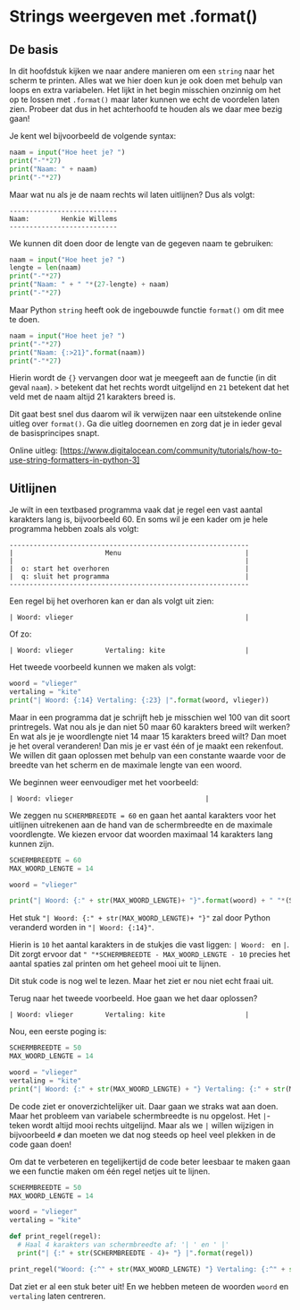 # Strings weergeven met .format()

## De basis

In dit hoofdstuk kijken we naar andere manieren om een `string` naar het scherm te printen. Alles wat we hier doen kun je ook doen met behulp van loops en extra variabelen. Het lijkt in het begin misschien onzinnig om het op te lossen met `.format()` maar later kunnen we echt de voordelen laten zien. Probeer dat dus in het achterhoofd te houden als we daar mee bezig gaan!

Je kent wel bijvoorbeeld de volgende syntax:

~~~python
naam = input("Hoe heet je? ")
print("-"*27)
print("Naam: " + naam)
print("-"*27)
~~~

Maar wat nu als je de naam rechts wil laten uitlijnen? Dus als volgt:

~~~
---------------------------
Naam:        Henkie Willems
---------------------------
~~~

We kunnen dit doen door de lengte van de gegeven naam te gebruiken:

~~~python
naam = input("Hoe heet je? ")
lengte = len(naam)
print("-"*27)
print("Naam: " + " "*(27-lengte) + naam)
print("-"*27)
~~~

Maar Python `string` heeft ook de ingebouwde functie `format()` om dit mee te doen.

~~~python
naam = input("Hoe heet je? ")
print("-"*27)
print("Naam: {:>21}".format(naam))
print("-"*27)
~~~

Hierin wordt de `{}` vervangen door wat je meegeeft aan de functie (in dit geval `naam`). `>` betekent dat het rechts wordt uitgelijnd en `21` betekent dat het veld met de naam altijd 21 karakters breed is.

Dit gaat best snel dus daarom wil ik verwijzen naar een uitstekende online uitleg over `format()`. Ga die uitleg doornemen en zorg dat je in ieder geval de basisprincipes snapt.

Online uitleg: [https://www.digitalocean.com/community/tutorials/how-to-use-string-formatters-in-python-3]

## Uitlijnen

Je wilt in een textbased programma vaak dat je regel een vast aantal karakters lang is, bijvoorbeeld 60. En soms wil je een kader om je hele programma hebben zoals als volgt:
~~~
------------------------------------------------------------
|                       Menu                               |
|                                                          |          
|  o: start het overhoren                                  |
|  q: sluit het programma                                  |
------------------------------------------------------------
~~~

Een regel bij het overhoren kan er dan als volgt uit zien:

~~~
| Woord: vlieger                                           |
~~~

Of zo:

~~~
| Woord: vlieger        Vertaling: kite                    |
~~~

Het tweede voorbeeld kunnen we maken als volgt:

~~~python
woord = "vlieger"
vertaling = "kite"
print("| Woord: {:14} Vertaling: {:23} |".format(woord, vlieger))
~~~

Maar in een programma dat je schrijft heb je misschien wel 100 van dit soort printregels. Wat nou als je dan niet 50 maar 60 karakters breed wilt werken? En wat als je je woordlengte niet 14 maar 15 karakters breed wilt? Dan moet je het overal veranderen! Dan mis je er vast één of je maakt een rekenfout. We willen dit gaan oplossen met behulp van een constante waarde voor de breedte van het scherm en de maximale lengte van een woord.

We beginnen weer eenvoudiger met het voorbeeld:
~~~
| Woord: vlieger                                 |
~~~

We zeggen nu `SCHERMBREEDTE = 60` en gaan het aantal karakters voor het uitlijnen uitrekenen aan de hand van de schermbreedte en de maximale voordlengte. We kiezen ervoor dat woorden maximaal 14 karakters lang kunnen zijn.

~~~python
SCHERMBREEDTE = 60
MAX_WOORD_LENGTE = 14

woord = "vlieger"

print("| Woord: {:" + str(MAX_WOORD_LENGTE)+ "}".format(woord) + " "*(SCHERMBREEDTE - MAX_WOORD_LENGTE - 10) + "|")
~~~

Het stuk `"| Woord: {:" + str(MAX_WOORD_LENGTE)+ "}"` zal door Python veranderd worden in `"| Woord: {:14}"`.

Hierin is `10` het aantal karakters in de stukjes die vast liggen: `| Woord: ` en `|`. Dit zorgt ervoor dat `" "*SCHERMBREEDTE - MAX_WOORD_LENGTE - 10` precies het aantal spaties zal printen om het geheel mooi uit te lijnen.

Dit stuk code is nog wel te lezen. Maar het ziet er nou niet echt fraai uit.

Terug naar het tweede voorbeeld. Hoe gaan we het daar oplossen?

~~~
| Woord: vlieger        Vertaling: kite                    |
~~~

Nou, een eerste poging is:

~~~python
SCHERMBREEDTE = 50
MAX_WOORD_LENGTE = 14

woord = "vlieger"
vertaling = "kite"
print("| Woord: {:" + str(MAX_WOORD_LENGTE) + "} Vertaling: {:" + str(MAX_WOORD_LENGTE) + "}".format(woord, vlieger) + " "*str(SCHERMBREEDTE - 2*MAX_WOORD_LENGTE - 22) + "|")
~~~

De code ziet er onoverzichtelijker uit. Daar gaan we straks wat aan doen. Maar het probleem van variabele schermbreedte is nu opgelost. Het `|`-teken wordt altijd mooi rechts uitgelijnd. Maar als we `|` willen wijzigen in bijvoorbeeld `#` dan moeten we dat nog steeds op heel veel plekken in de code gaan doen!

Om dat te verbeteren en tegelijkertijd de code beter leesbaar te maken gaan we een functie maken om één regel netjes uit te lijnen.

~~~python
SCHERMBREEDTE = 50
MAX_WOORD_LENGTE = 14

woord = "vlieger"
vertaling = "kite"

def print_regel(regel):
  # Haal 4 karakters van schermbreedte af: '| ' en ' |'
  print("| {:" + str(SCHERMBREEDTE - 4)+ "} |".format(regel))

print_regel("Woord: {:^" + str(MAX_WOORD_LENGTE) "} Vertaling: {:^" + str(MAX_WOORD_LENGTE) + "}".format(woord, vertaling))
~~~

Dat ziet er al een stuk beter uit! En we hebben meteen de woorden `woord` en `vertaling` laten centreren.
